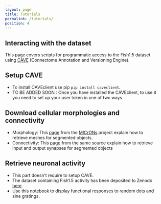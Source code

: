 ```yaml
---
layout: page
title: Tutorials
permalink: /tutorials/
position: 4
---
```


## Interacting with the dataset 

This page covers scripts for programmatic access to the Fish1.5 dataset using [CAVE](https://www.caveconnecto.me/CAVEclient/) (Connectome Annotation and Versioning Engine).  

## Setup CAVE
- To install CAVEclient use pip `pip install caveclient`.
- TO BE ADDED SOON : Once you have installed the CAVEclient, to use it you need to set up your user token in one of two ways

## Download cellular morphologies and connectivity 

- Morphology: This [page](https://tutorial.microns-explorer.org/quickstart_notebooks/06-cloudvolume-download-mesh.html) from the [MICrONs](https://tutorial.microns-explorer.org/) project explain how to retrieve meshes for segmented objects.  
- Connectivity: This [page](https://tutorial.microns-explorer.org/quickstart_notebooks/04-cave-query-synapses.html) from the same source explain how to retrieve input and output synapses for segmented objects

## Retrieve neuronal activity 

- This part doesn't require to setup CAVE. 
- The dataset containing Fish1.5 activity has been deposited to Zenodo [here](https://doi.org/10.5281/zenodo.16893093). 
- Use this [notebook](https://github.com/jboulanger91/fish1.5-notebooks/blob/main/notebooks/functional_responses.ipynb) to display functional responses to random dots and sine gratings. 
